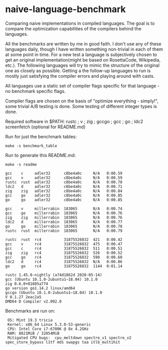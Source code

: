 # naive-language-benchmark

Comparing naive implementations in compiled languages. The goal is to compare the optimization capabilities of the compilers behind the languages.

All the benchmarks are written by me in good faith. I don't use any of these languages daily, though I have written something non-trivial in each of them at some point in time.
For a new test a language is subjectively chosen to get an original implementation(might be based on RosettaCode, Wikipedia, etc.). The following languages will try to mimic the structure of the original one as closely as possible. Getting a the follow-up languages to run is mostly just satisfying 
the compiler errors and playing around with casts.

All languages use a static set of compiler flags specific for that language - no benchmark specific flags.

Compiler flags are chosen on the basis of "optimize everything - simply!", some trivial A/B testing is done. Some testing of different integer types is done.

Required software in $PATH: rustc ; v ; zig ; gccgo ; gcc ; go ; ldc2 screenfetch (optional for README.md)

Run for just the benchmark tables:
```
make -s benchmark_table
```

Run to generate this README.md:
```
make -s readme
```

```
gcc    c     adler32      c8be4a0c     N/A   0:00.59
gcc    v     adler32      c8be4a0c     N/A   0:00.59
rustc  rust  adler32      c8be4a0c     N/A   0:00.70
ldc2   d     adler32      c8be4a0c     N/A   0:00.71
zig    zig   adler32      c8be4a0c     N/A   0:00.84
gcc    go    adler32      c8be4a0c     N/A   0:00.85
go     go    adler32      c8be4a0c     N/A   0:00.85

gcc    v     millerrabin  183065       N/A   0:00.74
gcc    go    millerrabin  183065       N/A   0:00.76
zig    zig   millerrabin  183065       N/A   0:00.76
ldc2   d     millerrabin  183065       N/A   0:00.77
go     go    millerrabin  183065       N/A   0:00.78
rustc  rust  millerrabin  183065       N/A   0:00.79

rustc  rust  rc4          31875526832  421   0:00.42
gcc    v     rc4          31875526832  475   0:00.47
gcc    c     rc4          31875526832  511   0:00.51
zig    zig   rc4          31875526832  526   0:00.52
gcc    go    rc4          31875526832  590   0:00.60
ldc2   d     rc4          31875526832  N/A   0:00.86
go     go    rc4          31875526832  1144  0:01.14
```
```
rustc 1.45.0-nightly (a74d1862d 2020-05-14)
gcc (Ubuntu 10.1.0-2ubuntu1~18.04) 10.1.0
zig 0.6.0+01605a774
go version go1.14.2 linux/amd64
gccgo (Ubuntu 10.1.0-2ubuntu1~18.04) 10.1.0
V 0.1.27 2eac2a5
DMD64 D Compiler v2.092.0
```
Benchmarks are run on:
```
 OS: Mint 19.3 tricia
 Kernel: x86_64 Linux 5.3.0-53-generic
 CPU: Intel Core i7-6700K @ 8x 4.2GHz
 RAM: 8821MiB / 32054MiB
 Mitigated CPU bugs:  cpu_meltdown spectre_v1 spectre_v2 spec_store_bypass l1tf mds swapgs taa itlb_multihit
```
